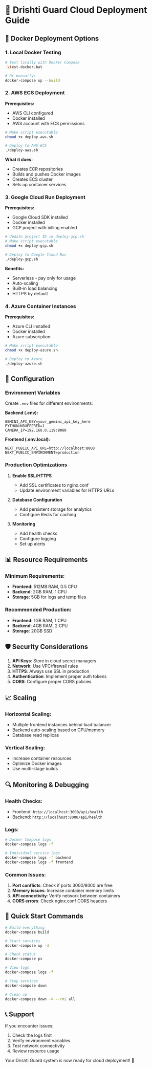 # 🚀 Drishti Guard Cloud Deployment Guide

## 🐳 Docker Deployment Options

### 1. Local Docker Testing

```bash
# Test locally with Docker Compose
.\test-docker.bat

# Or manually:
docker-compose up --build
```

### 2. AWS ECS Deployment

**Prerequisites:**
- AWS CLI configured
- Docker installed
- AWS account with ECS permissions

```bash
# Make script executable
chmod +x deploy-aws.sh

# Deploy to AWS ECS
./deploy-aws.sh
```

**What it does:**
- Creates ECR repositories
- Builds and pushes Docker images
- Creates ECS cluster
- Sets up container services

### 3. Google Cloud Run Deployment

**Prerequisites:**
- Google Cloud SDK installed
- Docker installed
- GCP project with billing enabled

```bash
# Update project ID in deploy-gcp.sh
# Make script executable
chmod +x deploy-gcp.sh

# Deploy to Google Cloud Run
./deploy-gcp.sh
```

**Benefits:**
- Serverless - pay only for usage
- Auto-scaling
- Built-in load balancing
- HTTPS by default

### 4. Azure Container Instances

**Prerequisites:**
- Azure CLI installed
- Docker installed
- Azure subscription

```bash
# Make script executable
chmod +x deploy-azure.sh

# Deploy to Azure
./deploy-azure.sh
```

## 🔧 Configuration

### Environment Variables

Create `.env` files for different environments:

**Backend (.env):**
```env
GEMINI_API_KEY=your_gemini_api_key_here
PYTHONUNBUFFERED=1
CAMERA_IP=192.168.0.119:8080
```

**Frontend (.env.local):**
```env
NEXT_PUBLIC_API_URL=http://localhost:8000
NEXT_PUBLIC_ENVIRONMENT=production
```

### Production Optimizations

1. **Enable SSL/HTTPS**
   - Add SSL certificates to nginx.conf
   - Update environment variables for HTTPS URLs

2. **Database Configuration**
   - Add persistent storage for analytics
   - Configure Redis for caching

3. **Monitoring**
   - Add health checks
   - Configure logging
   - Set up alerts

## 📊 Resource Requirements

### Minimum Requirements:
- **Frontend**: 512MB RAM, 0.5 CPU
- **Backend**: 2GB RAM, 1 CPU
- **Storage**: 5GB for logs and temp files

### Recommended Production:
- **Frontend**: 1GB RAM, 1 CPU
- **Backend**: 4GB RAM, 2 CPU
- **Storage**: 20GB SSD

## 🛡️ Security Considerations

1. **API Keys**: Store in cloud secret managers
2. **Network**: Use VPC/firewall rules
3. **HTTPS**: Always use SSL in production
4. **Authentication**: Implement proper auth tokens
5. **CORS**: Configure proper CORS policies

## 📈 Scaling

### Horizontal Scaling:
- Multiple frontend instances behind load balancer
- Backend auto-scaling based on CPU/memory
- Database read replicas

### Vertical Scaling:
- Increase container resources
- Optimize Docker images
- Use multi-stage builds

## 🔍 Monitoring & Debugging

### Health Checks:
- Frontend: `http://localhost:3000/api/health`
- Backend: `http://localhost:8000/api/health`

### Logs:
```bash
# Docker Compose logs
docker-compose logs -f

# Individual service logs
docker-compose logs -f backend
docker-compose logs -f frontend
```

### Common Issues:

1. **Port conflicts**: Check if ports 3000/8000 are free
2. **Memory issues**: Increase container memory limits
3. **API connectivity**: Verify network between containers
4. **CORS errors**: Check nginx.conf CORS headers

## 🚀 Quick Start Commands

```bash
# Build everything
docker-compose build

# Start services
docker-compose up -d

# Check status
docker-compose ps

# View logs
docker-compose logs -f

# Stop services
docker-compose down

# Clean up
docker-compose down -v --rmi all
```

## 📞 Support

If you encounter issues:
1. Check the logs first
2. Verify environment variables
3. Test network connectivity
4. Review resource usage

Your Drishti Guard system is now ready for cloud deployment! 🚀
